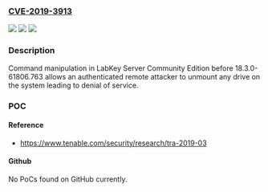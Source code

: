 ### [CVE-2019-3913](https://cve.mitre.org/cgi-bin/cvename.cgi?name=CVE-2019-3913)
![](https://img.shields.io/static/v1?label=Product&message=LabKey%20Server%20Community%20Edition&color=blue)
![](https://img.shields.io/static/v1?label=Version&message=n%2Fa&color=blue)
![](https://img.shields.io/static/v1?label=Vulnerability&message=CWE-77%20Command%20Manipulation&color=brighgreen)

### Description

Command manipulation in LabKey Server Community Edition before 18.3.0-61806.763 allows an authenticated remote attacker to unmount any drive on the system leading to denial of service.

### POC

#### Reference
- https://www.tenable.com/security/research/tra-2019-03

#### Github
No PoCs found on GitHub currently.

